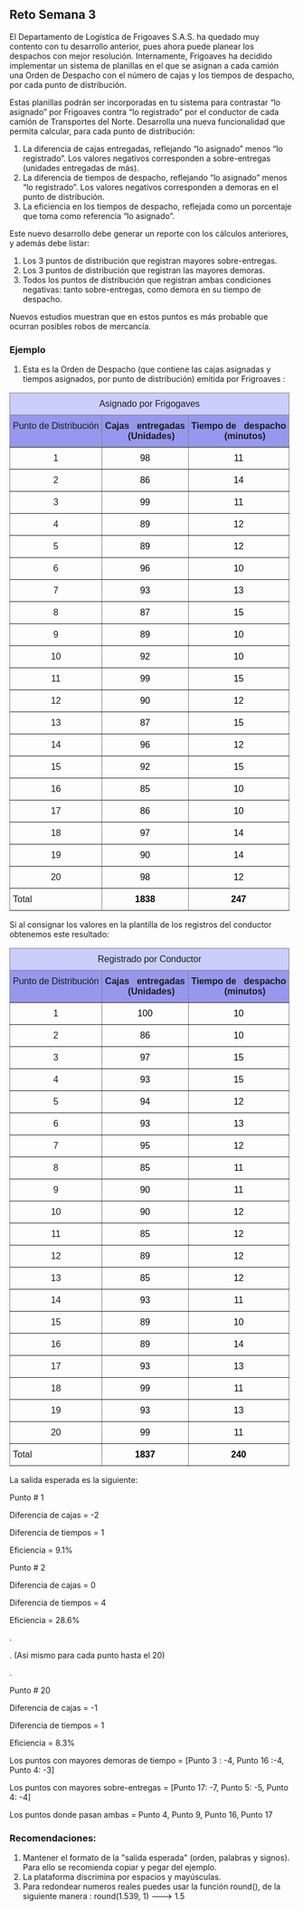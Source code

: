 ## Reto Semana 3

El Departamento de Logística de Frigoaves S.A.S. ha quedado muy contento con tu desarrollo anterior, pues ahora puede planear los despachos con mejor resolución.  Internamente, Frigoaves ha decidido implementar un sistema de planillas en el que se asignan a cada camión una Orden de Despacho con el número de cajas y los tiempos de despacho, por cada punto de distribución. 

Estas planillas podrán ser incorporadas en tu sistema para contrastar “lo asignado” por Frigoaves contra “lo registrado” por el conductor de cada camión de Transportes del Norte. Desarrolla una nueva funcionalidad que  permita calcular, para cada punto de distribución:

1. La diferencia de cajas entregadas, reflejando “lo asignado” menos “lo registrado”. Los valores negativos corresponden a sobre-entregas (unidades entregadas de más).
2. La diferencia de tiempos de despacho, reflejando “lo asignado” menos “lo registrado”. Los valores negativos corresponden a demoras en el punto de distribución.
3. La eficiencia en los tiempos de despacho, reflejada como un porcentaje que toma como referencia  “lo asignado”.

Este nuevo desarrollo debe generar un reporte con los cálculos anteriores, y además debe listar:
1. Los 3 puntos de distribución que registran mayores sobre-entregas.
2. Los 3 puntos de distribución que registran las mayores demoras.
3. Todos los puntos de distribución que registran ambas condiciones negativas: tanto sobre-entregas, como demora en su tiempo de despacho.

Nuevos estudios muestran que en estos puntos es más probable que ocurran posibles robos de mercancía.

### Ejemplo 

1. Esta es la Orden de Despacho (que contiene las cajas asignadas y tiempos asignados, por punto de distribución) emitida por Frigroaves :

<style type="text/css">
.tg  {border-collapse:collapse;border-spacing:0;}
.tg td{border-color:black;border-style:solid;border-width:1px;font-family:Arial, sans-serif;font-size:14px;
  overflow:hidden;padding:10px 5px;word-break:normal;}
.tg th{border-color:black;border-style:solid;border-width:1px;font-family:Arial, sans-serif;font-size:14px;
  font-weight:normal;overflow:hidden;padding:10px 5px;word-break:normal;}
.tg .tg-cey4{border-color:inherit;font-size:16px;text-align:left;vertical-align:top}
.tg .tg-jdum{background-color:#9698ed;border-color:inherit;font-size:16px;text-align:left;vertical-align:top}
.tg .tg-g25u{background-color:#cbcefb;border-color:inherit;font-size:16px;text-align:center;vertical-align:top}
.tg .tg-udtg{border-color:inherit;color:#000000;font-size:16px;text-align:center;vertical-align:bottom}
.tg .tg-pwu9{background-color:#9698ed;border-color:inherit;font-size:16px;font-weight:bold;text-align:center;vertical-align:middle}
.tg .tg-rgq0{border-color:inherit;font-size:16px;text-align:center;vertical-align:bottom}
.tg .tg-yxgd{border-color:inherit;color:#000000;font-size:16px;font-weight:bold;text-align:center;vertical-align:bottom}
</style>
<table class="tg">
<thead>
  <tr>
    <th class="tg-g25u" colspan="3">Asignado por Frigogaves</th>
  </tr>
</thead>
<tbody>
  <tr>
    <td class="tg-jdum">Punto de Distribución</td>
    <td class="tg-pwu9">Cajas&nbsp;&nbsp;&nbsp;entregadas<br>&nbsp;&nbsp;&nbsp;&nbsp;&nbsp;(Unidades)</td>
    <td class="tg-pwu9">Tiempo de&nbsp;&nbsp;&nbsp;despacho<br>&nbsp;&nbsp;&nbsp;&nbsp;&nbsp;(minutos)</td>
  </tr>
  <tr>
    <td class="tg-rgq0">1</td>
    <td class="tg-udtg">98</td>
    <td class="tg-udtg">11</td>
  </tr>
  <tr>
    <td class="tg-rgq0">2</td>
    <td class="tg-udtg">86</td>
    <td class="tg-udtg">14</td>
  </tr>
  <tr>
    <td class="tg-rgq0">3</td>
    <td class="tg-udtg">99</td>
    <td class="tg-udtg">11</td>
  </tr>
  <tr>
    <td class="tg-rgq0">4</td>
    <td class="tg-udtg">89</td>
    <td class="tg-udtg">12</td>
  </tr>
  <tr>
    <td class="tg-rgq0">5</td>
    <td class="tg-udtg">89</td>
    <td class="tg-udtg">12</td>
  </tr>
  <tr>
    <td class="tg-rgq0">6</td>
    <td class="tg-udtg">96</td>
    <td class="tg-udtg">10</td>
  </tr>
  <tr>
    <td class="tg-rgq0">7</td>
    <td class="tg-udtg">93</td>
    <td class="tg-udtg">13</td>
  </tr>
  <tr>
    <td class="tg-rgq0">8</td>
    <td class="tg-udtg">87</td>
    <td class="tg-udtg">15</td>
  </tr>
  <tr>
    <td class="tg-rgq0">9</td>
    <td class="tg-udtg">89</td>
    <td class="tg-udtg">10</td>
  </tr>
  <tr>
    <td class="tg-rgq0">10</td>
    <td class="tg-udtg">92</td>
    <td class="tg-udtg">10</td>
  </tr>
  <tr>
    <td class="tg-rgq0">11</td>
    <td class="tg-udtg">99</td>
    <td class="tg-udtg">15</td>
  </tr>
  <tr>
    <td class="tg-rgq0">12</td>
    <td class="tg-udtg">90</td>
    <td class="tg-udtg">12</td>
  </tr>
  <tr>
    <td class="tg-rgq0">13</td>
    <td class="tg-udtg">87</td>
    <td class="tg-udtg">15</td>
  </tr>
  <tr>
    <td class="tg-rgq0">14</td>
    <td class="tg-udtg">96</td>
    <td class="tg-udtg">12</td>
  </tr>
  <tr>
    <td class="tg-rgq0">15</td>
    <td class="tg-udtg">92</td>
    <td class="tg-udtg">15</td>
  </tr>
  <tr>
    <td class="tg-rgq0">16</td>
    <td class="tg-udtg">85</td>
    <td class="tg-udtg">10</td>
  </tr>
  <tr>
    <td class="tg-rgq0">17</td>
    <td class="tg-udtg">86</td>
    <td class="tg-udtg">10</td>
  </tr>
  <tr>
    <td class="tg-rgq0">18</td>
    <td class="tg-udtg">97</td>
    <td class="tg-udtg">14</td>
  </tr>
  <tr>
    <td class="tg-rgq0">19</td>
    <td class="tg-udtg">90</td>
    <td class="tg-udtg">14</td>
  </tr>
  <tr>
    <td class="tg-rgq0">20</td>
    <td class="tg-udtg">98</td>
    <td class="tg-udtg">12</td>
  </tr>
  <tr>
    <td class="tg-cey4">Total</td>
    <td class="tg-yxgd">1838</td>
    <td class="tg-yxgd">247</td>
  </tr>
</tbody>
</table>

Si al consignar los valores en la plantilla de los registros del conductor obtenemos este resultado:

<style type="text/css">
.tg  {border-collapse:collapse;border-spacing:0;}
.tg td{border-color:black;border-style:solid;border-width:1px;font-family:Arial, sans-serif;font-size:14px;
  overflow:hidden;padding:10px 5px;word-break:normal;}
.tg th{border-color:black;border-style:solid;border-width:1px;font-family:Arial, sans-serif;font-size:14px;
  font-weight:normal;overflow:hidden;padding:10px 5px;word-break:normal;}
.tg .tg-cey4{border-color:inherit;font-size:16px;text-align:left;vertical-align:top}
.tg .tg-jdum{background-color:#9698ed;border-color:inherit;font-size:16px;text-align:left;vertical-align:top}
.tg .tg-g25u{background-color:#cbcefb;border-color:inherit;font-size:16px;text-align:center;vertical-align:top}
.tg .tg-udtg{border-color:inherit;color:#000000;font-size:16px;text-align:center;vertical-align:bottom}
.tg .tg-pwu9{background-color:#9698ed;border-color:inherit;font-size:16px;font-weight:bold;text-align:center;vertical-align:middle}
.tg .tg-rgq0{border-color:inherit;font-size:16px;text-align:center;vertical-align:bottom}
.tg .tg-yxgd{border-color:inherit;color:#000000;font-size:16px;font-weight:bold;text-align:center;vertical-align:bottom}
</style>
<table class="tg">
<thead>
  <tr>
    <th class="tg-g25u" colspan="3">Registrado por Conductor</th>
  </tr>
</thead>
<tbody>
  <tr>
    <td class="tg-jdum">Punto de Distribución</td>
    <td class="tg-pwu9">Cajas&nbsp;&nbsp;&nbsp;entregadas<br>&nbsp;&nbsp;&nbsp;&nbsp;&nbsp;(Unidades)</td>
    <td class="tg-pwu9">Tiempo de&nbsp;&nbsp;&nbsp;despacho<br>&nbsp;&nbsp;&nbsp;&nbsp;&nbsp;(minutos)</td>
  </tr>
  <tr>
    <td class="tg-rgq0">1</td>
    <td class="tg-udtg">100</td>
    <td class="tg-udtg">10</td>
  </tr>
  <tr>
    <td class="tg-rgq0">2</td>
    <td class="tg-udtg">86</td>
    <td class="tg-udtg">10</td>
  </tr>
  <tr>
    <td class="tg-rgq0">3</td>
    <td class="tg-udtg">97</td>
    <td class="tg-udtg">15</td>
  </tr>
  <tr>
    <td class="tg-rgq0">4</td>
    <td class="tg-udtg">93</td>
    <td class="tg-udtg">15</td>
  </tr>
  <tr>
    <td class="tg-rgq0">5</td>
    <td class="tg-udtg">94</td>
    <td class="tg-udtg">12</td>
  </tr>
  <tr>
    <td class="tg-rgq0">6</td>
    <td class="tg-udtg">93</td>
    <td class="tg-udtg">13</td>
  </tr>
  <tr>
    <td class="tg-rgq0">7</td>
    <td class="tg-udtg">95</td>
    <td class="tg-udtg">12</td>
  </tr>
  <tr>
    <td class="tg-rgq0">8</td>
    <td class="tg-udtg">85</td>
    <td class="tg-udtg">11</td>
  </tr>
  <tr>
    <td class="tg-rgq0">9</td>
    <td class="tg-udtg">90</td>
    <td class="tg-udtg">11</td>
  </tr>
  <tr>
    <td class="tg-rgq0">10</td>
    <td class="tg-udtg">90</td>
    <td class="tg-udtg">12</td>
  </tr>
  <tr>
    <td class="tg-rgq0">11</td>
    <td class="tg-udtg">85</td>
    <td class="tg-udtg">12</td>
  </tr>
  <tr>
    <td class="tg-rgq0">12</td>
    <td class="tg-udtg">89</td>
    <td class="tg-udtg">12</td>
  </tr>
  <tr>
    <td class="tg-rgq0">13</td>
    <td class="tg-udtg">85</td>
    <td class="tg-udtg">12</td>
  </tr>
  <tr>
    <td class="tg-rgq0">14</td>
    <td class="tg-udtg">93</td>
    <td class="tg-udtg">11</td>
  </tr>
  <tr>
    <td class="tg-rgq0">15</td>
    <td class="tg-udtg">89</td>
    <td class="tg-udtg">10</td>
  </tr>
  <tr>
    <td class="tg-rgq0">16</td>
    <td class="tg-udtg">89</td>
    <td class="tg-udtg">14</td>
  </tr>
  <tr>
    <td class="tg-rgq0">17</td>
    <td class="tg-udtg">93</td>
    <td class="tg-udtg">13</td>
  </tr>
  <tr>
    <td class="tg-rgq0">18</td>
    <td class="tg-udtg">99</td>
    <td class="tg-udtg">11</td>
  </tr>
  <tr>
    <td class="tg-rgq0">19</td>
    <td class="tg-udtg">93</td>
    <td class="tg-udtg">13</td>
  </tr>
  <tr>
    <td class="tg-rgq0">20</td>
    <td class="tg-udtg">99</td>
    <td class="tg-udtg">11</td>
  </tr>
  <tr>
    <td class="tg-cey4">Total</td>
    <td class="tg-yxgd">1837</td>
    <td class="tg-yxgd">240</td>
  </tr>
</tbody>
</table>

La salida esperada es la siguiente:

Punto # 1

<p>Diferencia de cajas =  -2</p>
<p>Diferencia de tiempos = 1</p>
<p>Eficiencia = 9.1%</p>

<p>Punto # 2</p>

<p>Diferencia de cajas =  0</p>
<p>Diferencia de tiempos = 4</p>
<p>Eficiencia = 28.6%</p>

<p>.</p>
<p>. (Asi mismo para cada punto hasta el 20)</p>
<p>.</p>


<p>Punto # 20</p>

<p>Diferencia de cajas =  -1</p>
<p>Diferencia de tiempos = 1</p>
<p>Eficiencia = 8.3%</p>


<p>Los puntos con mayores demoras de tiempo = [Punto 3 : -4,  Punto 16 :-4, Punto 4: -3]</p>
<p>Los puntos con mayores sobre-entregas = [Punto 17: -7, Punto 5: -5,  Punto 4: -4]</p>
<p>Los puntos donde pasan ambas = Punto 4, Punto 9, Punto 16, Punto 17</p>

### Recomendaciones:

1. Mantener el formato de la "salida esperada" (orden, palabras y signos). Para ello se recomienda copiar y pegar del ejemplo. 
2. La plataforma discrimina por espacios y mayúsculas.
3. Para redondear numeros reales puedes usar la función round(), de la siguiente manera :
   round(1.539, 1) --->   1.5
 